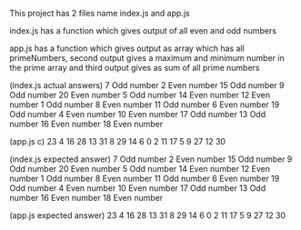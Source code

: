 This project has 2 files name index.js and app.js 

index.js has a function which gives output of all even and odd numbers

app.js has a function which gives output as array which has all primeNumbers, second output gives a maximum and minimum number in the prime array and third output gives as sum of all prime numbers

<!-- ACTUAL OUTPUT -->
(index.js actual answers)
7 Odd number
2 Even number
15 Odd number
9 Odd number
20 Even number
5 Odd number
14 Even number
12 Even number
1 Odd number
8 Even number
11 Odd number
6 Even number
19 Odd number
4 Even number
10 Even number
17 Odd number
13 Odd number
16 Even number
18 Even number

(app.js c)
23
4
16
28
13
31
8
29
14
6
0
2
11
17
5
9
27
12
30

<!-- EXPECTED OUTPUT -->

(index.js expected answer)
7 Odd number
2 Even number
15 Odd number
9 Odd number
20 Even number
5 Odd number
14 Even number
12 Even number
1 Odd number
8 Even number
11 Odd number
6 Even number
19 Odd number
4 Even number
10 Even number
17 Odd number
13 Odd number
16 Even number
18 Even number

(app.js expected answer)
23
4
16
28
13
31
8
29
14
6
0
2
11
17
5
9
27
12
30